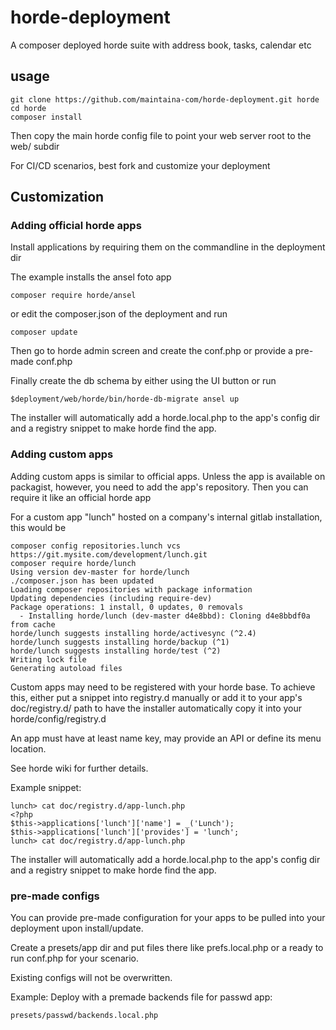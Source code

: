 # horde-deployment
A composer deployed horde suite with address book, tasks, calendar etc

## usage

```
git clone https://github.com/maintaina-com/horde-deployment.git horde
cd horde
composer install
```
Then copy the main horde config file to
point your web server root to the web/ subdir

For CI/CD scenarios, best fork and customize your deployment

## Customization

### Adding official horde apps

Install applications by requiring them on the commandline in the deployment dir

The example installs the ansel foto app

```
composer require horde/ansel
```

or edit the composer.json of the deployment and run

```
composer update
```

Then go to horde admin screen and create the conf.php or provide a pre-made conf.php

Finally create the db schema by either using the UI button or run

```
$deployment/web/horde/bin/horde-db-migrate ansel up
```

The installer will automatically add a horde.local.php to the
app's config dir and a registry snippet to make horde find the app.

### Adding custom apps

Adding custom apps is similar to official apps.
Unless the app is available on packagist, however, you need to add the app's
repository. Then you can require it like an official horde app

For a custom app "lunch" hosted on a company's internal gitlab installation, this would be

```
composer config repositories.lunch vcs https://git.mysite.com/development/lunch.git
composer require horde/lunch
Using version dev-master for horde/lunch
./composer.json has been updated
Loading composer repositories with package information
Updating dependencies (including require-dev)
Package operations: 1 install, 0 updates, 0 removals
  - Installing horde/lunch (dev-master d4e8bbd): Cloning d4e8bbdf0a from cache
horde/lunch suggests installing horde/activesync (^2.4)
horde/lunch suggests installing horde/backup (^1)
horde/lunch suggests installing horde/test (^2)
Writing lock file
Generating autoload files

```

Custom apps may need to be registered with your horde base.
To achieve this, either put a snippet into registry.d manually or add it to 
your app's doc/registry.d/ path to have the installer automatically copy it
into your horde/config/registry.d

An app must have at least name key, may provide an API or
define its menu location.

See horde wiki for further details.

Example snippet:
```
lunch> cat doc/registry.d/app-lunch.php
<?php
$this->applications['lunch']['name'] = _('Lunch');
$this->applications['lunch']['provides'] = 'lunch';
lunch> cat doc/registry.d/app-lunch.php

```

The installer will automatically add a horde.local.php to the
app's config dir and a registry snippet to make horde find the app.


### pre-made configs

You can provide pre-made configuration for your apps to be pulled into your
deployment upon install/update.

Create a presets/app dir and put files there like prefs.local.php
or a ready to run conf.php for your scenario.

Existing configs will not be overwritten.

Example: Deploy with a premade backends file for passwd app:

```
presets/passwd/backends.local.php
```

